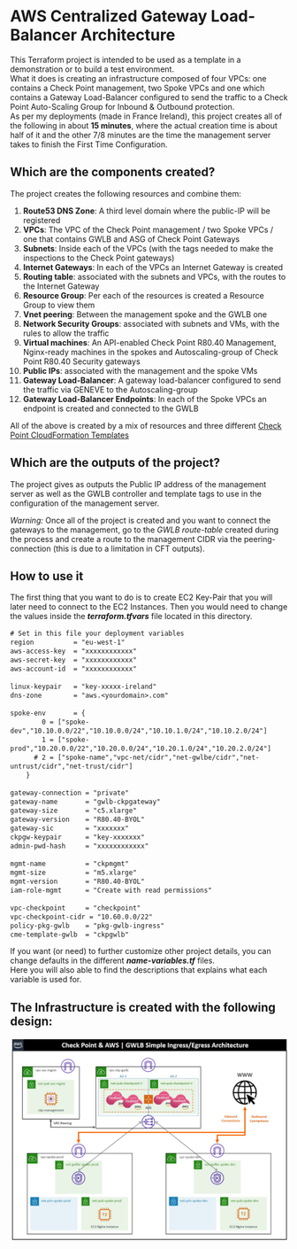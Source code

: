 # AWS Centralized Gateway Load-Balancer Architecture
This Terraform project is intended to be used as a template in a demonstration or to build a test environment.  
What it does is creating an infrastructure composed of four VPCs: one contains a Check Point management, two Spoke VPCs and one which contains a Gateway Load-Balancer configured to send the traffic to a Check Point Auto-Scaling Group for Inbound & Outbound protection.    
As per my deployments (made in France Ireland), this project creates all of the following in about __15 minutes__, where the actual creation time is about half of it and the other 7/8 minutes are the time the management server takes to finish the First Time Configuration.   


## Which are the components created?
The project creates the following resources and combine them:
1. **Route53 DNS Zone**: A third level domain where the public-IP will be registered
2. **VPCs**: The VPC of the Check Point management / two Spoke VPCs / one that contains GWLB and ASG of Check Point Gateways
3. **Subnets**: Inside each of the VPCs (with the tags needed to make the inspections to the Check Point gateways)
4. **Internet Gateways**: In each of the VPCs an Internet Gateway is created
5. **Routing table**: associated with the subnets and VPCs, with the routes to the Internet Gateway
6. **Resource Group**: Per each of the resources is created a Resource Group to view them
7. **Vnet peering**: Between the management spoke and the GWLB one
8. **Network Security Groups**: associated with subnets and VMs, with the rules to allow the traffic
9. **Virtual machines**: An API-enabled Check Point R80.40 Management, Nginx-ready machines in the spokes and Autoscaling-group of Check Point R80.40 Security gateways
10. **Public IPs**: associated with the management and the spoke VMs
11. **Gateway Load-Balancer**: A gateway load-balancer configured to send the traffic via GENEVE to the Autoscaling-group
12. **Gateway Load-Balancer Endpoints**: In each of the Spoke VPCs an endpoint is created and connected to the GWLB    
    
All of the above is created by a mix of resources and three different [Check Point CloudFormation Templates](https://supportcenter.checkpoint.com/supportcenter/portal?eventSubmit_doGoviewsolutiondetails=&solutionid=sk111013)    

## Which are the outputs of the project?
The project gives as outputs the Public IP address of the management server as well as the GWLB controller and template tags to use in the configuration of the management server.   
    
_Warning:_ Once all of the project is created and you want to connect the gateways to the management, go to the _*GWLB route-table*_ created during the process and create a route to the management CIDR via the peering-connection (this is due to a limitation in CFT outputs).

## How to use it
The first thing that you want to do is to create EC2 Key-Pair that you will later need to connect to the EC2 Instances.
Then you would need to change the values inside the __*terraform.tfvars*__ file located in this directory.

```hcl
# Set in this file your deployment variables
region          = "eu-west-1"
aws-access-key  = "xxxxxxxxxxxx"
aws-secret-key  = "xxxxxxxxxxxx"
aws-account-id  = "xxxxxxxxxxxx"

linux-keypair   = "key-xxxxx-ireland"
dns-zone        = "aws.<yourdomain>.com"

spoke-env       = {
        0 = ["spoke-dev","10.10.0.0/22","10.10.0.0/24","10.10.1.0/24","10.10.2.0/24"]
        1 = ["spoke-prod","10.20.0.0/22","10.20.0.0/24","10.20.1.0/24","10.20.2.0/24"]
      # 2 = ["spoke-name","vpc-net/cidr","net-gwlbe/cidr","net-untrust/cidr","net-trust/cidr"]
    }

gateway-connection = "private"
gateway-name       = "gwlb-ckpgateway"
gateway-size       = "c5.xlarge"
gateway-version    = "R80.40-BYOL"
gateway-sic        = "xxxxxxx"
ckpgw-keypair      = "key-xxxxxxx"
admin-pwd-hash     = "xxxxxxxxxxxx"

mgmt-name          = "ckpmgmt"
mgmt-size          = "m5.xlarge"
mgmt-version       = "R80.40-BYOL"
iam-role-mgmt      = "Create with read permissions"

vpc-checkpoint     = "checkpoint"
vpc-checkpoint-cidr = "10.60.0.0/22"
policy-pkg-gwlb    = "pkg-gwlb-ingress"
cme-template-gwlb  = "ckpgwlb"
```
If you want (or need) to further customize other project details, you can change defaults in the different __*name-variables.tf*__ files.   
Here you will also able to find the descriptions that explains what each variable is used for.

## The Infrastructure is created with the following design:
![Architectural Design](/zimages/aws-gwlb-simple-env.jpg)